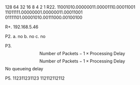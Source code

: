 128 64 32 16 8 4 2 1
R22.
11001010.00000011.00001110.00011001
11011111.00000001.00000011.00011001
01111101.00001010.00111000.00100100


R+.
192.168.5.46

P2.
a. no
b. no
c. no

P3.
$$\text{Number of Packets}-1\times\text{Processing Delay}$$
$$\text{Number of Packets}-1\times\text{Processing Delay}$$
No queueing delay

P5.
112311231123
112112112112